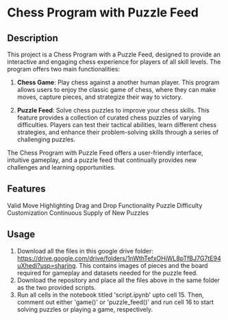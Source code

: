 # Chess Program with Puzzle Feed

## Description
This project is a Chess Program with a Puzzle Feed, designed to provide an interactive and engaging chess experience for players of all skill levels. The program offers two main functionalities:

1. **Chess Game**: Play chess against a another human player. This program allows users to enjoy the classic game of chess, where they can make moves, capture pieces, and strategize their way to victory.

2. **Puzzle Feed**: Solve chess puzzles to improve your chess skills. This feature provides a collection of curated chess puzzles of varying difficulties. Players can test their tactical abilities, learn different chess strategies, and enhance their problem-solving skills through a series of challenging puzzles.

The Chess Program with Puzzle Feed offers a user-friendly interface, intuitive gameplay, and a puzzle feed that continually provides new challenges and learning opportunities.

## Features

Valid Move Highlighting
Drag and Drop Functionality
Puzzle Difficulty Customization
Continuous Supply of New Puzzles

## Usage

1. Download all the files in this google drive folder: https://drive.google.com/drive/folders/1nWthTefxOHjWL8pTfBJ7G7tE94uXhedi?usp=sharing. This contains images of pieces and the board required for gameplay and datasets needed for the puzzle feed.
2. Download the repository and place all the files above in the same folder as the two provided scripts.
3. Run all cells in the notebook titled 'script.ipynb' upto cell 15. Then, comment out either 'game()' or 'puzzle_feed()' and run cell 16 to start solving puzzles or playing a game, respectively.
